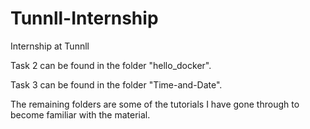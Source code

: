 # Tunnll-Internship
Internship at Tunnll

Task 2 can be found in the folder "hello_docker".

Task 3 can be found in the folder "Time-and-Date".

The remaining folders are some of the tutorials I have gone through to become familiar with the material.
